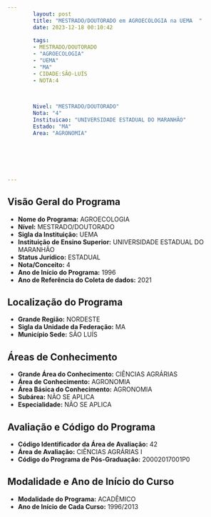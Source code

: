 ```yaml
---
        layout: post
        title: "MESTRADO/DOUTORADO em AGROECOLOGIA na UEMA  "
        date: 2023-12-18 00:10:42
     
        tags:
        - MESTRADO/DOUTORADO
        - "AGROECOLOGIA"
        - "UEMA"
        - "MA"
        - CIDADE:SÃO-LUÍS
        - NOTA:4
        
       

        Nivel: "MESTRADO/DOUTORADO"
        Nota: "4"
        Instituicao: "UNIVERSIDADE ESTADUAL DO MARANHÃO"
        Estado: "MA"
        Area: "AGRONOMIA"
        
        
        
        
        
        
---
```

## Visão Geral do Programa
- **Nome do Programa:** AGROECOLOGIA
- **Nível:** MESTRADO/DOUTORADO
- **Sigla da Instituição:** UEMA
- **Instituição de Ensino Superior:** UNIVERSIDADE ESTADUAL DO MARANHÃO
- **Status Jurídico:** ESTADUAL
- **Nota/Conceito:** 4
- **Ano de Início do Programa:** 1996
- **Ano de Referência do Coleta de dados:** 2021

## Localização do Programa
- **Grande Região:** NORDESTE
- **Sigla da Unidade da Federação:** MA
- **Município Sede:** SÃO LUÍS

## Áreas de Conhecimento
- **Grande Área do Conhecimento:** CIÊNCIAS AGRÁRIAS
- **Área de Conhecimento:** AGRONOMIA
- **Área Básica do Conhecimento:** AGRONOMIA
- **Subárea:** NÃO SE APLICA
- **Especialidade:** NÃO SE APLICA

## Avaliação e Código do Programa
- **Código Identificador da Área de Avaliação:** 42
- **Área de Avaliação:** CIÊNCIAS AGRÁRIAS I
- **Código do Programa de Pós-Graduação:** 20002017001P0


## Modalidade e Ano de Início do Curso
- **Modalidade do Programa:** ACADÊMICO
- **Ano de Início de Cada Curso:** 1996/2013
